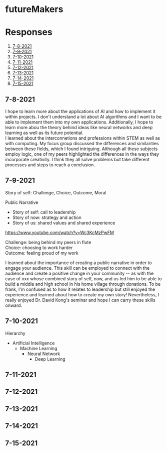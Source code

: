 # futureMakers

# Responses
1. [7-8-2021](#7-8)
2. [7-9-2021](#7-9)
3. [7-10-2021](#7-10)
4. [7-11-2021](#7-11)
5. [7-12-2021](#7-12)
6. [7-13-2021](#7-13)
7. [7-14-2021](#7-14)
8. [7-15-2021](#7-15)

<a name="7-8"></a>
## 7-8-2021              
I hope to learn more about the applications of AI and how to implement it within projects. I don't understand a lot about AI algorithms and I want to be able to implement them into my own applications. Additionally, I hope to learn more abou the theory behind ideas like neural networks and deep learning as well as its future potential.  
I learned about the interconnetions and professions within STEM as well as with computing. My focus group discussed the differences and similarities between these fields, which I found intriguing. Although all these subjects employ logic, one of my peers highlighted the differences in the ways they incorporate creativity. I think they all solve problems but take different processes and steps to reach a conclusion. 


<a name="7-9"></a>
## 7-9-2021
Story of self: Challenge, Choice, Outcome, Moral  

Public Narrative
- Story of self: call to leadership
- Story of now: strategy and action
- Story of us: shared values and shared experience

https://www.youtube.com/watch?v=Wc3KcMzPwFM

Challenge: being behind my peers in flute  
Choice: choosing to work harder  
Outcome: feeling proud of my work  

I learned about the importance of creating a public narrative in order to engage your audience. This skill can be employed to connect with the audience and create a positive change in your community -- as with the case of xxx whose combined story of self, now, and us led him to be able to build a middle and high school in his home village through donations. To be frank, I'm confused as to how it relates to leadership but still enjoyed the experience and learned about how to create my own story! Nevertheless, I really enjoyed Dr. David Kong's seminar and hope I can carry these skills onward.


<a name="7-10"></a>
## 7-10-2021     
Hierarchy
- Artificial Intelligence
    - Machine Learning  
        - Neural Network
            - Deep Learning


<a name="7-11"></a>
## 7-11-2021   


<a name="7-12"></a>
## 7-12-2021     


<a name="7-13"></a>
## 7-13-2021     


<a name="7-14"></a>
## 7-14-2021     


<a name="7-15"></a>
## 7-15-2021     

